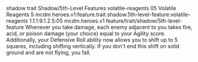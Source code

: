 <ability>
  <metadata>
    <class>shadow</class>
    <feature_type>trait</feature_type>
    <file_dpath>Shadow/5th-Level Features</file_dpath>
    <item_id>volatile-reagents</item_id>
    <item_index>05</item_index>
    <item_name>Volatile Reagents</item_name>
    <level>5</level>
    <scc>mcdm.heroes.v1:feature.trait.shadow.5th-level-feature:volatile-reagents</scc>
    <scdc>1.1.1:9.1.2.5:05</scdc>
    <source>mcdm.heroes.v1</source>
    <type>feature/trait/shadow/5th-level-feature</type>
  </metadata>
  <effects>
    <effect type="mundane">Whenever you take damage, each enemy adjacent to you takes fire, acid, or poison damage (your choice) equal to your Agility score.
Additionally, your Defensive Roll ability now allows you to shift up to 5 squares, including shifting vertically. If you don&apos;t end this shift on solid ground and are not flying, you fall.</effect>
  </effects>
</ability>

